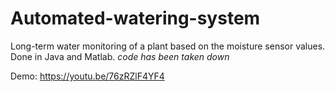 # Automated-watering-system

Long-term water monitoring of a plant based on the moisture sensor values. Done in Java and Matlab.
*code has been taken down*

Demo: https://youtu.be/76zRZlF4YF4

